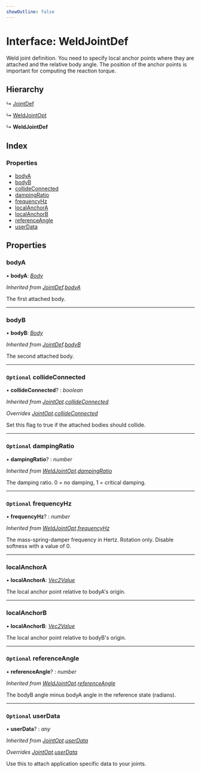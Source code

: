 ```yaml
---
showOutline: false
---
```


# Interface: WeldJointDef

Weld joint definition. You need to specify local anchor points where they are
attached and the relative body angle. The position of the anchor points is
important for computing the reaction torque.

## Hierarchy

  ↳ [JointDef](/api/interfaces/jointdef)

  ↳ [WeldJointOpt](/api/interfaces/weldjointopt)

  ↳ **WeldJointDef**

## Index

### Properties

* [bodyA](/api/interfaces/weldjointdef#bodya)
* [bodyB](/api/interfaces/weldjointdef#bodyb)
* [collideConnected](/api/interfaces/weldjointdef#optional-collideconnected)
* [dampingRatio](/api/interfaces/weldjointdef#optional-dampingratio)
* [frequencyHz](/api/interfaces/weldjointdef#optional-frequencyhz)
* [localAnchorA](/api/interfaces/weldjointdef#localanchora)
* [localAnchorB](/api/interfaces/weldjointdef#localanchorb)
* [referenceAngle](/api/interfaces/weldjointdef#optional-referenceangle)
* [userData](/api/interfaces/weldjointdef#optional-userdata)

## Properties

###  bodyA

• **bodyA**: *[Body](/api/classes/body)*

*Inherited from [JointDef](/api/interfaces/jointdef).[bodyA](/api/interfaces/jointdef#bodya)*

The first attached body.

___

###  bodyB

• **bodyB**: *[Body](/api/classes/body)*

*Inherited from [JointDef](/api/interfaces/jointdef).[bodyB](/api/interfaces/jointdef#bodyb)*

The second attached body.

___

### `Optional` collideConnected

• **collideConnected**? : *boolean*

*Inherited from [JointOpt](/api/interfaces/jointopt).[collideConnected](/api/interfaces/jointopt#optional-collideconnected)*

*Overrides [JointOpt](/api/interfaces/jointopt).[collideConnected](/api/interfaces/jointopt#optional-collideconnected)*

Set this flag to true if the attached bodies
should collide.

___

### `Optional` dampingRatio

• **dampingRatio**? : *number*

*Inherited from [WeldJointOpt](/api/interfaces/weldjointopt).[dampingRatio](/api/interfaces/weldjointopt#optional-dampingratio)*

The damping ratio. 0 = no damping, 1 = critical damping.

___

### `Optional` frequencyHz

• **frequencyHz**? : *number*

*Inherited from [WeldJointOpt](/api/interfaces/weldjointopt).[frequencyHz](/api/interfaces/weldjointopt#optional-frequencyhz)*

The mass-spring-damper frequency in Hertz. Rotation only. Disable softness
with a value of 0.

___

###  localAnchorA

• **localAnchorA**: *[Vec2Value](/api/interfaces/vec2value)*

The local anchor point relative to bodyA's origin.

___

###  localAnchorB

• **localAnchorB**: *[Vec2Value](/api/interfaces/vec2value)*

The local anchor point relative to bodyB's origin.

___

### `Optional` referenceAngle

• **referenceAngle**? : *number*

*Inherited from [WeldJointOpt](/api/interfaces/weldjointopt).[referenceAngle](/api/interfaces/weldjointopt#optional-referenceangle)*

The bodyB angle minus bodyA angle in the reference state (radians).

___

### `Optional` userData

• **userData**? : *any*

*Inherited from [JointOpt](/api/interfaces/jointopt).[userData](/api/interfaces/jointopt#optional-userdata)*

*Overrides [JointOpt](/api/interfaces/jointopt).[userData](/api/interfaces/jointopt#optional-userdata)*

Use this to attach application specific data to your joints.
